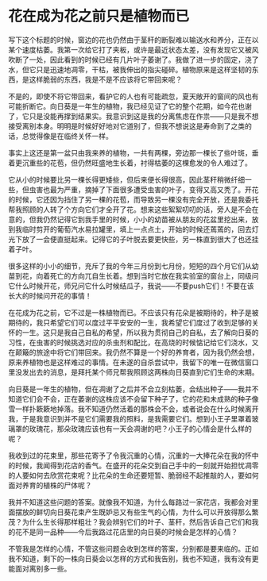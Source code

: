 # 花在成为花之前只是植物而已

​	写下这个标题的时候，窗边的花也仍然由于茎秆的断裂难以输送水和养分，正在以某个速度枯萎。我第一次给它打了夹板，或许是最近状态太差，没有发现它又被风吹断了一处，因此看到的时候已经有几片叶子萎谢了。我做了进一步的固定，浇了水，但它只是迅速地凋零，干枯，被我伸出的指尖碰碎。植物原来是这样坚韧的东西，是这样脆弱的东西，我是不是不应该将它带回来呢？

​	不是的，即使不将它带回来，看护它的人也有可能疏忽，夏天敞开的窗间的风也有可能折断它。向日葵是一年生的植物，我已经见证了它的整个花期，如今花也谢了，它只是没能再撑到结果实。我意识到这是我的分离焦虑在作祟——只是我不想接受离别本身。明明是时候好好地对它道别了，但我不想说这是寿命到了之类的话，总觉得像是在临终关怀一样。

​	事实上这还是第一盆只由我来养的植物，一共有两棵，旁边那一棵长了些叶斑，垂着更沉重些的花苞，但仍然旺盛地生长着，衬得枯萎的这棵愈发的令人难过了。

​	它从小的时候要比另一棵长得更矮些，但后来便长得很高，因此茎秆稍微纤细一些，但虫害也最为严重，摘掉了下面很多遭受虫害的叶子，变得又高又秃了。开花的时候，它还因为挡住了另一棵的花苞，而导致另一棵没有完全开放，还是我委托帮我照顾的人转了个方向它们才全开了花。想来这些絮絮叨叨的话，旁人是不会在意的，但我仍然记得它到我手里的时候，小小的幼苗被从朋友的花盆里挖出来，放到我临时剪开的葡萄汽水易拉罐里，填上一点点土，开始的时候还蔫蔫的，回去灯光下放了一会便直挺起来。记得它的子叶脱去要更快些，另一株直到很大了也还挂着子叶。

​	很多这样的小小的细节，充斥了我的今年三月份到七月份，短短的四个月它们从幼苗到花，向着死亡的方向兀自生长着。想到当时它放在我实验室的窗台上，同级问它什么时候开花，师兄问它什么时候结瓜子，我说——不要push它们！不要在该长大的时候问开花的事情！

​	在花成为花之前，它不过是一株植物而已。不应该只有花朵是被期待的，种子是被期待的，我只希望它们可以度过平平安安的一生，我希望它们度过了收到足够的关怀的一生。这只是我自己自私的希望，所以我为贯彻自己的自私，去了解向日葵的习性，在虫害的时候挑选对应的杀虫剂和配比，在高烧的时候惦记给它们浇水，又在颠簸的旅途中将它们带回来。我仍然不算是一个好的养育者，因为我仍然会想，原来养植物也是这样难过的事情。在未遂的自杀尝试中，我留下的唯一在微信窗口里没发出去的消息，是拜托某个师兄帮我照顾这两株向日葵直到它们生命的末期。

​	向日葵是一年生的植物，但在凋谢了之后并不会立刻枯萎，会结出种子——我并不知道它们会不会，正在萎谢的这株应该不会留下种子了，它的花和未成熟的种子像雪一样扑簌簌地掉落。我不知道仍然活着的那株会不会，或者说会在什么时候离开我，于是我意识到并不是它们需要我的照料，是我需要它们。想到小王子里罩着玻璃罩的玫瑰花，那朵玫瑰应该也有一天会凋谢的吧？小王子的心情会是什么样的呢？

​	我收到过的花束里，那些花寄予了令我沉重的心情，沉重的一大捧花朵在我的怀中的时候，我闻得到花店的香气。在盛开的花朵交到自己手中的一刻就开始担忧凋零的人要如何去欣赏花束呢？比花朵的生命还要短暂、脆弱经不起推敲的人，要如何面对养育的植株的尸体呢？

​	我并不知道这些问题的答案。就像我不知道，为什么每路过一家花店，我都会对里面摆放的鲜切向日葵花束产生既妒忌又有些生气的心情，为什么可以开放得那么繁茂？为什么生长得那样粗壮？我会辨别它们的叶子、茎秆，然后告诉自己它们和我的花不是同一品种——今后我路过花店里的向日葵的时候会是怎样的心情？

​	不管我是怎样的心情，不管这些问题会收到怎样的答案，分别都是要来临的。正如我不知道，剩下的一株向日葵会以怎样的方式和我告别，我也不知道，我有没有更能面对离别多一些。